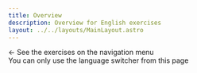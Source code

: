 ```yaml
---
title: Overview
description: Overview for English exercises
layout: ../../layouts/MainLayout.astro
---
```


<- See the exercises on the navigation menu<br/>
You can only use the language switcher from this page
